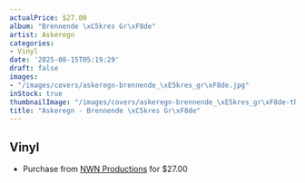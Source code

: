 ```yaml
---
actualPrice: $27.00
album: "Brennende \xC5kres Gr\xF8de"
artist: Askeregn
categories:
- Vinyl
date: '2025-08-15T05:19:29'
draft: false
images:
- "/images/covers/askeregn-brennende_\xE5kres_gr\xF8de.jpg"
inStock: true
thumbnailImage: "/images/covers/askeregn-brennende_\xE5kres_gr\xF8de-thumb.jpg"
title: "Askeregn - Brennende \xC5kres Gr\xF8de"
---
```


## Vinyl
* Purchase from [NWN Productions](http://shop.nwnprod.com/index.php?route=product/product&path=75&product_id=51130&sort=pd.name&order=ASC) for $27.00
